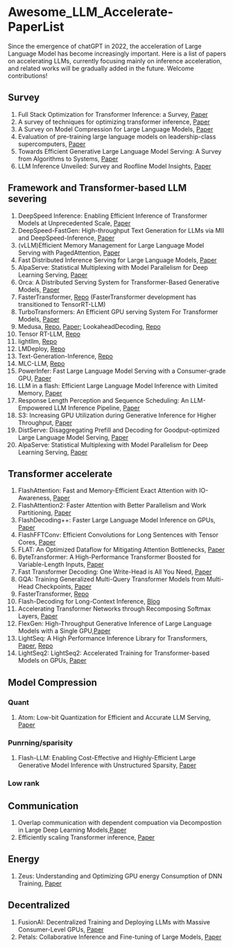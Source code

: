# Awesome_LLM_Accelerate-PaperList
Since the emergence of chatGPT in 2022, the acceleration of Large Language Model has become increasingly important. Here is a list of papers on accelerating LLMs, currently focusing mainly on inference acceleration, and related works will be gradually added in the future. Welcome contributions!

## Survey
1. Full Stack Optimization for Transformer Inference: a Survey, [Paper](https://arxiv.org/pdf/2302.14017.pdf)
2. A survey of techniques for optimizing transformer inference, [Paper](https://www.sciencedirect.com/science/article/pii/S1383762123001698)
3. A Survey on Model Compression for Large Language Models, [Paper](https://arxiv.org/pdf/2308.07633.pdf)
4. Evaluation of pre-training large language models on leadership-class supercomputers, [Paper](https://link.springer.com/article/10.1007/s11227-023-05479-7)
5. Towards Efficient Generative Large Language Model Serving: A Survey from Algorithms to Systems, [Paper](https://arxiv.org/abs/2312.15234v1)
6. LLM Inference Unveiled: Survey and Roofline Model Insights, [Paper](https://arxiv.org/abs/2402.16363)

## Framework and Transformer-based LLM severing
1. DeepSpeed Inference: Enabling Efficient Inference of Transformer Models at Unprecedented Scale, [Paper](https://export.arxiv.org/pdf/2207.00032.pdf)
2. DeepSpeed-FastGen: High-throughput Text Generation for LLMs via MII and DeepSpeed-Inference, [Paper](https://arxiv.org/pdf/2401.08671.pdf)
3. (vLLM)Efficient Memory Management for Large Language Model Serving with PagedAttention, [Paper](https://arxiv.org/abs/2309.06180.pdf)
4. Fast Distributed Inference Serving for Large Language Models, [Paper](https://arxiv.org/pdf/2305.05920.pdf)
5. AlpaServe: Statistical Multiplexing with Model Parallelism for Deep Learning Serving, [Paper](https://arxiv.org/abs/2302.11665/pdf)
6. Orca: A Distributed Serving System for Transformer-Based Generative Models, [Paper](https://www.usenix.org/system/files/osdi22-yu.pdf)
7. FasterTransformer, [Repo](https://github.com/NVIDIA/FasterTransformer) (FasterTransformer development has transitioned to TensorRT-LLM)
8. TurboTransformers: An Efficient GPU serving System For Transformer Models, [Paper](https://arxiv.org/pdf/2010.05680.pdf)
9. Medusa, [Repo](https://github.com/FasterDecoding/Medusa), [Paper](https://arxiv.org/abs/2401.10774); LookaheadDecoding, [Repo](https://github.com/hao-ai-lab/LookaheadDecoding)
10. Tensor RT-LLM, [Repo](https://github.com/NVIDIA/TensorRT-LLM)
11. lightllm, [Repo](https://github.com/ModelTC/lightllm)
12. LMDeploy, [Repo](https://github.com/InternLM/lmdeploy)
13. Text-Generation-Inference, [Repo](https://github.com/huggingface/text-generation-inference)
14. MLC-LLM, [Repo](https://github.com/mlc-ai/mlc-llm)
15. PowerInfer: Fast Large Language Model Serving with a Consumer-grade GPU, [Paper](https://arxiv.org/abs/2312.12456)
16. LLM in a flash: Efficient Large Language Model Inference with Limited Memory, [Paper](https://arxiv.org/abs/2312.11514)
17. Response Length Perception and Sequence Scheduling: An LLM-Empowered LLM Inference Pipeline, [Paper](https://arxiv.org/abs/2305.13144)
18. S3: Increasing GPU Utilization during Generative Inference for Higher Throughput, [Paper](https://arxiv.org/abs/2306.06000)
19. DistServe: Disaggregating Prefill and Decoding for Goodput-optimized Large Language Model Serving, [Paper](https://arxiv.org/abs/2401.09670)
20. AlpaServe: Statistical Multiplexing with Model Parallelism for Deep Learning Serving, [Paper](https://www.usenix.org/conference/osdi23/presentation/li-zhouhan)
## Transformer accelerate
1. FlashAttention: Fast and Memory-Efficient Exact Attention with IO-Awareness, [Paper](https://arxiv.org/abs/2205.14135)
2. FlashAttention2: Faster Attention with Better Parallelism and Work Partitioning, [Paper](https://arxiv.org/abs/2307.08691)
3. FlashDecoding++: Faster Large Language Model Inference on GPUs, [Paper](https://arxiv.org/abs/2311.01282)
4. FlashFFTConv: Efficient Convolutions for Long Sentences with Tensor Cores, [Paper](https://arxiv.org/abs/2311.05908)
5. FLAT: An Optimized Dataflow for Mitigating Attention Bottlenecks, [Paper](https://arxiv.org/abs/2107.06419)
6. ByteTransformer: A High-Performance Transformer Boosted for Variable-Length Inputs, [Paper](https://arxiv.org/pdf/2210.03052.pdf)
7. Fast Transformer Decoding: One Write-Head is All You Need, [Paper](https://arxiv.org/abs/1911.02150)
8. GQA: Training Generalized Multi-Query Transformer Models from Multi-Head Checkpoints, [Paper](https://arxiv.org/pdf/2305.13245.pdf)
9. FasterTransformer, [Repo](https://github.com/NVIDIA/FasterTransformer)
10. Flash-Decoding for Long-Context Inference, [Blog](https://crfm.stanford.edu/2023/10/12/flashdecoding.html)
11. Accelerating Transformer Networks through Recomposing Softmax Layers, [Paper](https://ieeexplore.ieee.org/document/9975410/)
12. FlexGen: High-Throughput Generative Inference of Large Language Models with a Single GPU,[Paper](http://arxiv.org/abs/2303.06865)
13. LightSeq: A High Performance Inference Library for Transformers, [Paper](http://arxiv.org/abs/2010.13887), [Repo](https://github.com/bytedance/lightseq)
14. LightSeq2: LightSeq2: Accelerated Training for Transformer-based Models on GPUs, [Paper](https://arxiv.org/pdf/2110.05722.pdf)
## Model Compression
### Quant
1. Atom: Low-bit Quantization for Efficient and Accurate LLM Serving, [Paper](http://arxiv.org/abs/2310.19102)
### Punrning/sparisity
1. Flash-LLM: Enabling Cost-Effective and Highly-Efficient Large Generative Model Inference with Unstructured Sparsity, [Paper](https://arxiv.org/abs/2309.10285)
### Low rank
## Communication
1. Overlap communication with dependent compuation via Decompostion in Large Deep Learning Models,[Paper](https://dl.acm.org/doi/pdf/10.1145/3567955.3567959)
2. Efficiently scaling Transformer inference, [Paper](https://arxiv.org/abs/2211.05102)
## Energy
1. Zeus: Understanding and Optimizing GPU energy Consumption of DNN Training, [Paper](https://www.usenix.org/system/files/nsdi23-you.pdf)
## Decentralized
1. FusionAI: Decentralized Training and Deploying LLMs with Massive Consumer-Level GPUs, [Paper](https://arxiv.org/pdf/2309.01172.pdf)
2. Petals: Collaborative Inference and Fine-tuning of Large Models, [Paper](https://arxiv.org/abs/2209.01188)

